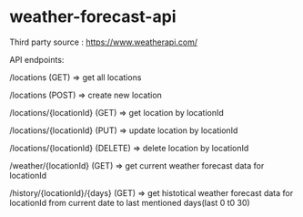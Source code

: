 ﻿# weather-forecast-api

Third party source : https://www.weatherapi.com/

API endpoints:

/locations                      (GET) => get all locations 

/locations                      (POST) => create new location 

/locations/{locationId}         (GET) => get location by locationId

/locations/{locationId}         (PUT) => update location by locationId

/locations/{locationId}         (DELETE) => delete location by locationId

/weather/{locationId}           (GET) => get current weather forecast data for locationId 

/history/{locationId}/{days}    (GET) => get histotical weather forecast data for locationId from current date to last mentioned days(last 0 t0 30)
